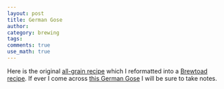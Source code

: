 ```yaml
---
layout: post
title: German Gose
author:
category: brewing
tags: 
comments: true
use_math: true
---
```


Here is the original [all-grain recipe](http://byo.com/hops/item/2349-gose)
which I reformatted into a [Brewtoad
recipe](https://www.brewtoad.com/recipes/german-gose-1). If ever I come across
[this German
Gose](http://www.gayot.com/beer/top10fall-beers/anderson-valley-holy-gose.html)
I will be sure to take notes.

